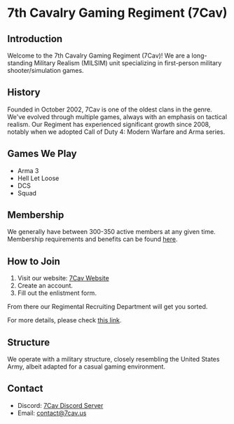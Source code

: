 # 7th Cavalry Gaming Regiment (7Cav)

## Introduction

Welcome to the 7th Cavalry Gaming Regiment (7Cav)! We are a long-standing Military Realism (MILSIM) unit specializing in first-person military shooter/simulation games.

## History

Founded in October 2002, 7Cav is one of the oldest clans in the genre. We've evolved through multiple games, always with an emphasis on tactical realism. Our Regiment has experienced significant growth since 2008, notably when we adopted Call of Duty 4: Modern Warfare and Arma series.

## Games We Play

- Arma 3
- Hell Let Loose
- DCS
- Squad

## Membership

We generally have between 300-350 active members at any given time. Membership requirements and benefits can be found [here](https://wiki.7cav.us/wiki/About_Us#Minimum_Requirements).

## How to Join

1. Visit our website: [7Cav Website](https://7cav.us)
2. Create an account.
3. Fill out the enlistment form.

From there our Regimental Recruiting Department will get you sorted.

For more details, please check [this link](https://wiki.7cav.us/wiki/New_Trooper_Guide).

## Structure

We operate with a military structure, closely resembling the United States Army, albeit adapted for a casual gaming environment.

## Contact

- Discord: [7Cav Discord Server](https://discord.com/7cav)
- Email: [contact@7cav.us](mailto:contact@7cav.us)
